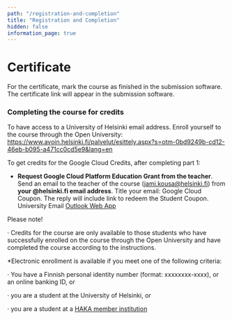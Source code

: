 ```yaml
---
path: "/registration-and-completion"
title: "Registration and Completion"
hidden: false
information_page: true
---
```


# Certificate #

For the certificate, mark the course as finished in the submission software. The certificate link will appear in the submission software.

### Completing the course for credits ###

To have access to a University of Helsinki email address. Enroll yourself to the course through the Open University: https://www.avoin.helsinki.fi/palvelut/esittely.aspx?s=otm-0bd9249b-cd12-46eb-b095-a471cc0cd5e9&lang=en

To get credits for the Google Cloud Credits, after completing part 1:

- **Request Google Cloud Platform Education Grant from the teacher**. Send an email to the teacher of the course (jami.kousa@helsinki.fi) from **your @helsinki.fi email address**. Title your email: Google Cloud Coupon. The reply will include link to redeem the Student Coupon. University Email [Outlook Web App](http://www.helsinki.fi/office365)

Please note!

· Credits for the course are only available to those students who have successfully enrolled on the course through the Open University and have completed the course according to the instructions.

*Electronic enrollment is available if you meet one of the following criteria:

· You have a Finnish personal identity number (format: xxxxxxxx-xxxx), or an online banking ID, or

· you are a student at the University of Helsinki, or

· you are a student at a [HAKA member institution](https://wiki.eduuni.fi/display/CSCHAKA/Members+and+partners)

